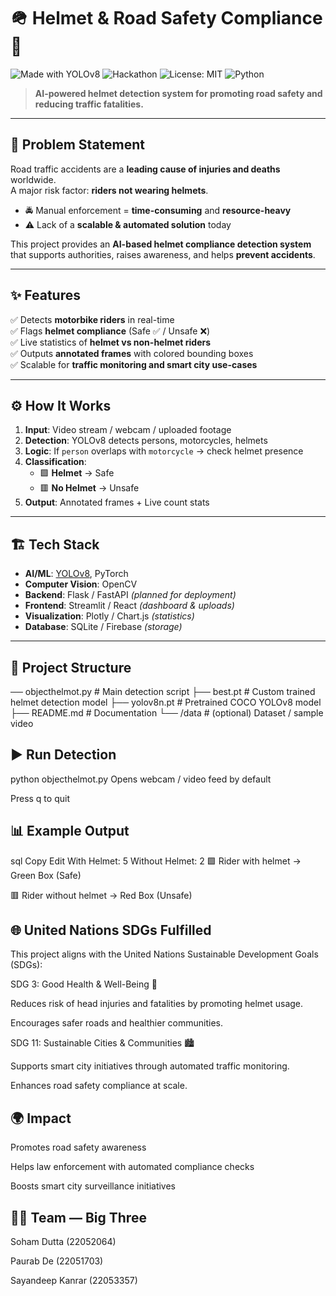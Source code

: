 # 🪖 Helmet & Road Safety Compliance 🚦  
![Made with YOLOv8](https://img.shields.io/badge/YOLOv8-Ultralytics-blue?logo=python&logoColor=white)
![Hackathon](https://img.shields.io/badge/Hackathon-Ignithon-orange)
![License: MIT](https://img.shields.io/badge/License-MIT-green.svg)
![Python](https://img.shields.io/badge/Python-3.9+-yellow.svg)

> **AI-powered helmet detection system for promoting road safety and reducing traffic fatalities.**  

---

## 📌 Problem Statement  
Road traffic accidents are a **leading cause of injuries and deaths** worldwide.  
A major risk factor: **riders not wearing helmets**.  

- 🚔 Manual enforcement = **time-consuming** and **resource-heavy**  
- ⚠️ Lack of a **scalable & automated solution** today  

This project provides an **AI-based helmet compliance detection system** that supports authorities, raises awareness, and helps **prevent accidents**.  

---

## ✨ Features  
✅ Detects **motorbike riders** in real-time  
✅ Flags **helmet compliance** (Safe ✅ / Unsafe ❌)  
✅ Live statistics of **helmet vs non-helmet riders**  
✅ Outputs **annotated frames** with colored bounding boxes  
✅ Scalable for **traffic monitoring and smart city use-cases**  

---

## ⚙️ How It Works  
1. **Input**: Video stream / webcam / uploaded footage  
2. **Detection**: YOLOv8 detects persons, motorcycles, helmets  
3. **Logic**: If `person` overlaps with `motorcycle` → check helmet presence  
4. **Classification**:  
   - 🟩 **Helmet** → Safe  
   - 🟥 **No Helmet** → Unsafe  
5. **Output**: Annotated frames + Live count stats  

---

## 🏗️ Tech Stack  
- **AI/ML**: [YOLOv8](https://github.com/ultralytics/ultralytics), PyTorch  
- **Computer Vision**: OpenCV  
- **Backend**: Flask / FastAPI *(planned for deployment)*  
- **Frontend**: Streamlit / React *(dashboard & uploads)*  
- **Visualization**: Plotly / Chart.js *(statistics)*  
- **Database**: SQLite / Firebase *(storage)*  

---

## 📂 Project Structure  

 ── objecthelmot.py # Main detection script
├── best.pt # Custom trained helmet detection model
├── yolov8n.pt # Pretrained COCO YOLOv8 model
├── README.md # Documentation
└── /data # (optional) Dataset / sample video

## ▶️ Run Detection

python objecthelmot.py
Opens webcam / video feed by default

Press q to quit

## 📊 Example Output
sql
Copy
Edit
With Helmet: 5
Without Helmet: 2
🟩 Rider with helmet → Green Box (Safe)

🟥 Rider without helmet → Red Box (Unsafe)




## 🌐 United Nations SDGs Fulfilled

This project aligns with the United Nations Sustainable Development Goals (SDGs):

SDG 3: Good Health & Well-Being 🏥

Reduces risk of head injuries and fatalities by promoting helmet usage.

Encourages safer roads and healthier communities.

SDG 11: Sustainable Cities & Communities 🏙️

Supports smart city initiatives through automated traffic monitoring.

Enhances road safety compliance at scale.

## 🌍 Impact

Promotes road safety awareness

Helps law enforcement with automated compliance checks

Boosts smart city surveillance initiatives

## 👨‍💻 Team — Big Three

Soham Dutta (22052064)

Paurab De (22051703)

Sayandeep Kanrar (22053357)
